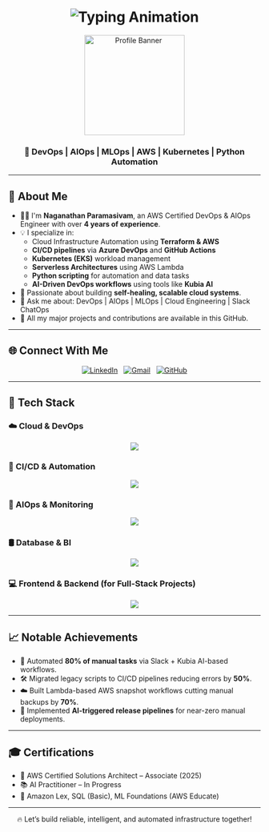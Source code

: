 <h1 align="center">
  <img src="https://readme-typing-svg.herokuapp.com?font=Fira+Code&size=25&pause=1000&center=true&vCenter=true&width=600&lines=Hi+I'm+Naganathan+Paramasivam!;DevOps+%26+AIOps+Engineer;AWS+Certified+Solutions+Architect;Automating+Cloud+Workflows+🚀" alt="Typing Animation" />
</h1>

<p align="center">
  <img src="./images/profile-banner.png" height="200" alt="Profile Banner"/>
</p>

<h3 align="center">
  <strong>🚀 DevOps | AIOps | MLOps | AWS | Kubernetes | Python Automation</strong>
</h3>

---

## 🧠 About Me

- 👨‍💻 I'm **Naganathan Paramasivam**, an AWS Certified DevOps & AIOps Engineer with over **4 years of experience**.
- 💡 I specialize in:
  - Cloud Infrastructure Automation using **Terraform & AWS**
  - **CI/CD pipelines** via **Azure DevOps** and **GitHub Actions**
  - **Kubernetes (EKS)** workload management
  - **Serverless Architectures** using AWS Lambda
  - **Python scripting** for automation and data tasks
  - **AI-Driven DevOps workflows** using tools like **Kubia AI**
- 🤖 Passionate about building **self-healing, scalable cloud systems**.
- 💬 Ask me about: DevOps | AIOps | MLOps | Cloud Engineering | Slack ChatOps
- 📁 All my major projects and contributions are available in this GitHub.

---

## 🌐 Connect With Me

<p align="center">
  <a href="https://www.linkedin.com/in/naganathan-paramasivam/" target="_blank"><img src="https://skillicons.dev/icons?i=linkedin" alt="LinkedIn" /></a>
  &nbsp;
  <a href="mailto:nathannathan42242@gmail.com"><img src="https://skillicons.dev/icons?i=gmail" alt="Gmail" /></a>
  &nbsp;
  <a href="https://github.com/naganathan01"><img src="https://skillicons.dev/icons?i=github" alt="GitHub" /></a>
</p>

---

## 🚀 Tech Stack

### ☁️ Cloud & DevOps
<p align="center">
  <img src="https://skillicons.dev/icons?i=aws,azure,docker,kubernetes,terraform,jenkins,linux" />
</p>

### 🔧 CI/CD & Automation
<p align="center">
  <img src="https://skillicons.dev/icons?i=githubactions,azuredevops,python" />
</p>

### 🧠 AIOps & Monitoring
<p align="center">
  <img src="https://skillicons.dev/icons?i=slack,cloudwatch" />
</p>

### 🛢️ Database & BI
<p align="center">
  <img src="https://skillicons.dev/icons?i=mysql" />
</p>

### 💻 Frontend & Backend (for Full-Stack Projects)
<p align="center">
  <img src="https://skillicons.dev/icons?i=java,nodejs,postman" />
</p>

---

## 📈 Notable Achievements

- 🚀 Automated **80% of manual tasks** via Slack + Kubia AI-based workflows.
- 🛠️ Migrated legacy scripts to CI/CD pipelines reducing errors by **50%**.
- ☁️ Built Lambda-based AWS snapshot workflows cutting manual backups by **70%**.
- 🤖 Implemented **AI-triggered release pipelines** for near-zero manual deployments.

---

## 🎓 Certifications

- 🏅 AWS Certified Solutions Architect – Associate (2025)
- 📚 AI Practitioner – In Progress
- 📘 Amazon Lex, SQL (Basic), ML Foundations (AWS Educate)

---

<p align="center">
  🔥 Let’s build reliable, intelligent, and automated infrastructure together!
</p>
